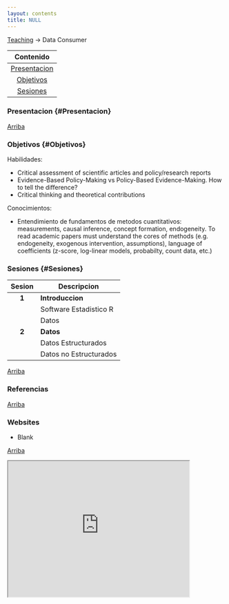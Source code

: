 ```yaml
---
layout: contents
title: NULL
---
```


<a name="Contenido"></a>

[Teaching](../teaching.md) &rarr; Data Consumer

| Contenido |
| :---: |
| [Presentacion](#Presentacion) |
| [Objetivos](#Objetivo) |
| [Sesiones](#Sesiones) |

### Presentacion {#Presentacion}

[Arriba](#Contenido)

### Objetivos {#Objetivos}

Habilidades:
- Critical assessment of scientific articles and policy/research reports
- Evidence-Based Policy-Making vs Policy-Based Evidence-Making. How to tell the difference?
- Critical thinking and theoretical contributions

Conocimientos:
- Entendimiento de fundamentos de metodos cuantitativos: measurements, causal inference, concept formation, endogeneity. To read academic papers must understand the cores of methods (e.g. endogeneity, exogenous intervention, assumptions), language of coefficients (z-score, log-linear models, probabilty, count data, etc.)

### Sesiones {#Sesiones}

| Sesion       | Descripcion  |
|:-------------:|--------------|
| **1**         | **Introduccion** &nbsp;&nbsp; <!--a href="http://uc-r.github.io/data_wrangling/week-1" style="color:black;"><i class="fa fa-folder-open" style="font-size:1em"></i></a--> |
|               | Software Estadistico R  |
|               | Datos |
| **2**         | **Datos** |
|               |  Datos Estructurados |
|               | Datos no Estructurados  |

[Arriba](#Contenido)

### Referencias

[Arriba](#Contenido)

### Websites
* Blank

[Arriba](#Contenido)

<iframe width="420" height="315"
src="https://www.youtube.com/embed/tgbNymZ7vqY">
</iframe>
